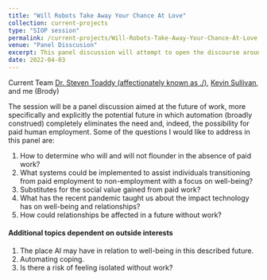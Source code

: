 ```yaml
---
title: "Will Robots Take Away Your Chance At Love"
collection: current-projects
type: "SIOP session"
permalink: /current-projects/Will-Robots-Take-Away-Your-Chance-At-Love
venue: "Panel Disscusion"
excerpt: This panel discussion will attempt to open the discourse around a future of work where paid employment is absent and where people are more isolated than ever before. As the recent COVID-19 pandemic shows, the loss of jobs can be sudden and widespread. 
date: 2022-04-03
---
```


Current Team [Dr. Steven Toaddy (affectionately known as ./)](https://works.bepress.com/steven-toaddy/about/), [Kevin Sullivan](https://www.linkedin.com/in/kevin-sullivan-78792a180/), and me (Brody)

The session will be a panel discussion aimed at the future of work, more specifically and explicitly the potential future in which automation (broadly construed) completely eliminates the need and, indeed, the possibility for paid human employment. Some of the questions I would like to address in this panel are:

1. How to determine who will and will not flounder in the absence of paid work?
2. What systems could be implemented to assist individuals transitioning from paid employment to non-employment with a focus on well-being?
3. Substitutes for the social value gained from paid work?
4. What has the recent pandemic taught us about the impact technology has on well-being and relationships?
5. How could relationships be affected in a future without work?
#### Additional topics dependent on outside interests
1. The place AI may have in relation to well-being in this described future. 
2. Automating coping.
3. Is there a risk of feeling isolated without work?




